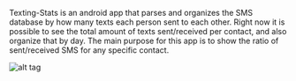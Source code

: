 Texting-Stats is an android app that parses and organizes the SMS database by how many texts each person sent to each other. Right now it is possible to see the total amount of texts sent/received per contact, and also organize that by day. The main purpose for this app is to show the ratio of sent/received SMS for any specific contact.


![alt tag](https://lh5.googleusercontent.com/lJoQm0yTjyzPhKBu7QLQDHtWZTVg3WUH7NT4TOqQAIRVhaJlMSQekrsQBtnWITiBg2TwBvmgpM8=w1256-h517)
